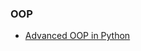 ### OOP
- [Advanced OOP in Python](https://medium.com/@aserdargun/advanced-oop-in-python-a5f6130da291)


